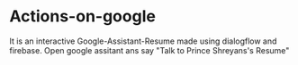 # Actions-on-google
It is an interactive Google-Assistant-Resume made using dialogflow and firebase. Open google assitant ans say "Talk to Prince Shreyans's Resume"
